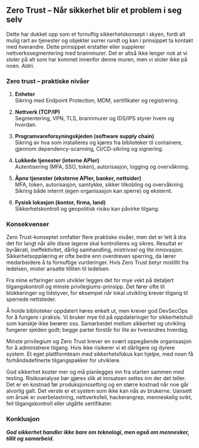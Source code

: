 ## Zero Trust – Når sikkerhet blir et problem i seg selv

Dette har dukket opp som et fornuftig sikkerhetskonsept i skyen, fordi alt mulig rart av tjenester og objekter 
surrer rundt og kan i prinsippet ta kontakt med hverandre.
Dette prinsippet erstatter eller supplerer nettverkssegmentering med brannmurer.
Det er altså ikke lenger nok at vi stoler på alt som har kommet innenfor denne muren,
men vi stoler ikke på noen. Aldri.

### Zero trust – praktiske nivåer

1. **Enheter**  
   Sikring med Endpoint Protection, MDM, sertifikater og registrering.

2. **Nettverk (TCP/IP)**  
   Segmentering, VPN, TLS, brannmurer og IDS/IPS styrer hvem og hvordan.

3. **Programvareforsyningskjeden (software supply chain)**  
   Sikring av hva som installeres og kjøres fra biblioteker til containere, gjennom dependency-scanning, CI/CD-sikring og signering.

4. **Lukkede tjenester (interne APIer)**  
   Autentisering (MFA, SSO, token), autorisasjon, logging og overvåkning.

5. **Åpne tjenester (eksterne APIer, banker, nettsider)**  
   MFA, token, autorisasjon, samtykke, sikker tilkobling og overvåkning. Sikring både internt (egen organisasjon kan sperre) og eksternt.

6. **Fysisk lokasjon (kontor, firma, land)**  
   Sikkerhetskontroll og geopolitisk risiko kan påvirke tilgang.

### Konsekvenser

Zero Trust-konseptet omfatter flere praktiske nivåer,
men det er lett å dra det for langt når alle disse lagene skal kontrolleres og sikres.
Resultat er byråkrati, ineffektivitet, dårlig samhandling, mistrivsel og lite innovasjon.
Sikkerhetsopplæring er ofte bedre enn overdreven sperring, da lærer medarbeidere å ta fornuftige vurderinger.
Hvis Zero Trust betyr mistillit fra ledelsen, mister ansatte tilliten til ledelsen.  

Fra mine erfaringer som utvikler legges det for mye vekt på detaljert tilgangskontroll og minste privilegiums-prinsipp.
Det fører ofte til blokkeringer og tidstyver, for eksempel når lokal utvikling krever tilgang til sperrede nettsteder.  

Å holde biblioteker oppdatert høres enkelt ut, men krever god DevSecOps for å fungere i praksis.
Vi bruker mye tid på oppdateringer for sikkerhetshull som kanskje ikke berører oss.
Samarbeidet mellom sikkerhet og utvikling fungerer sjelden godt; begge parter forstår for lite av hverandres hverdag.  

Minste privilegium og Zero Trust krever en svært oppegående organisasjon for å administrere tilgang.
Hvis ikke risikerer vi et dårligere og dyrere system.
Et eget plattformteam med sikkerhetsfokus kan hjelpe, med noen få forhåndsdefinerte tilgangspakker for utviklere.  

God sikkerhet koster mer og må planlegges inn fra starten sammen med testing.
Risikoanalyse bør gjøres slik at innsatsen settes inn der det teller.
Det er en kostnad før produksjonssetting og en større kostnad når noe går alvorlig galt.
Det verste er et system som ikke kan nås av brukerne.
Uansett om årsak er overbelastning, nettverksfeil, hackerangrep, menneskelig svikt, feil tilgangskontroll eller utgåtte sertifikater.  

### Konklusjon

***God sikkerhet handler ikke bare om teknologi, men også om mennesker, tillit og samarbeid.***



